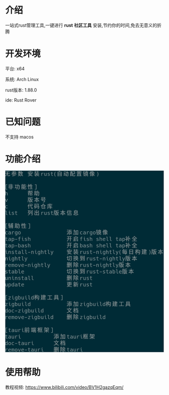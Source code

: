 # 介绍

一站式rust管理工具,一键进行 **rust** **社区工具** 安装,节约你的时间,免去无意义的折腾

# 开发环境

平台: x64

系统: Arch Linux

rust版本: 1.88.0

ide: Rust Rover

# 已知问题

不支持 macos

# 功能介绍

![参数命令](./参数命令.png)

# 使用帮助

教程视频: https://www.bilibili.com/video/BV1H2gazqEqm/
